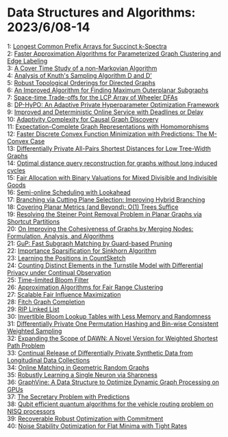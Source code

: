 # Data Structures and Algorithms: 2023/6/08-14  
1: [Longest Common Prefix Arrays for Succinct k-Spectra](https://doi.org/10.48550/arXiv.2306.04850)  
2: [Faster Approximation Algorithms for Parameterized Graph Clustering and  Edge Labeling](https://doi.org/10.48550/arXiv.2306.04884)  
3: [A Cover Time Study of a non-Markovian Algorithm](https://doi.org/10.48550/arXiv.2306.04902)  
4: [Analysis of Knuth's Sampling Algorithm D and D'](https://doi.org/10.48550/arXiv.2306.05243)  
5: [Robust Topological Orderings for Directed Graphs](https://doi.org/10.48550/arXiv.2306.05475)  
6: [An Improved Algorithm for Finding Maximum Outerplanar Subgraphs](https://doi.org/10.48550/arXiv.2306.05588)  
7: [Space-time Trade-offs for the LCP Array of Wheeler DFAs](https://doi.org/10.48550/arXiv.2306.05684)  
8: [DP-HyPO: An Adaptive Private Hyperparameter Optimization Framework](https://doi.org/10.48550/arXiv.2306.05734)  
9: [Improved and Deterministic Online Service with Deadlines or Delay](https://doi.org/10.48550/arXiv.2306.05744)  
10: [Adaptivity Complexity for Causal Graph Discovery](https://doi.org/10.48550/arXiv.2306.05781)  
11: [Expectation-Complete Graph Representations with Homomorphisms](https://doi.org/10.48550/arXiv.2306.05838)  
12: [Faster Discrete Convex Function Minimization with Predictions: The  M-Convex Case](https://doi.org/10.48550/arXiv.2306.05865)  
13: [Differentially Private All-Pairs Shortest Distances for Low Tree-Width  Graphs](https://doi.org/10.48550/arXiv.2306.05916)  
14: [Optimal distance query reconstruction for graphs without long induced  cycles](https://doi.org/10.48550/arXiv.2306.05979)  
15: [Fair Allocation with Binary Valuations for Mixed Divisible and  Indivisible Goods](https://doi.org/10.48550/arXiv.2306.05986)  
16: [Semi-online Scheduling with Lookahead](https://doi.org/10.48550/arXiv.2306.06003)  
17: [Branching via Cutting Plane Selection: Improving Hybrid Branching](https://doi.org/10.48550/arXiv.2306.06050)  
18: [Covering Planar Metrics (and Beyond): O(1) Trees Suffice](https://doi.org/10.48550/arXiv.2306.06215)  
19: [Resolving the Steiner Point Removal Problem in Planar Graphs via  Shortcut Partitions](https://doi.org/10.48550/arXiv.2306.06235)  
20: [On Improving the Cohesiveness of Graphs by Merging Nodes: Formulation,  Analysis, and Algorithms](https://doi.org/10.48550/arXiv.2306.06368)  
21: [GuP: Fast Subgraph Matching by Guard-based Pruning](https://doi.org/10.48550/arXiv.2306.06557)  
22: [Importance Sparsification for Sinkhorn Algorithm](https://doi.org/10.48550/arXiv.2306.06581)  
23: [Learning the Positions in CountSketch](https://doi.org/10.48550/arXiv.2306.06611)  
24: [Counting Distinct Elements in the Turnstile Model with Differential  Privacy under Continual Observation](https://doi.org/10.48550/arXiv.2306.06723)  
25: [Time-limited Bloom Filter](https://doi.org/10.48550/arXiv.2306.06742)  
26: [Approximation Algorithms for Fair Range Clustering](https://doi.org/10.48550/arXiv.2306.06778)  
27: [Scalable Fair Influence Maximization](https://doi.org/10.48550/arXiv.2306.06820)  
28: [Fitch Graph Completion](https://doi.org/10.48550/arXiv.2306.06878)  
29: [RIP Linked List](https://doi.org/10.48550/arXiv.2306.06942)  
30: [Invertible Bloom Lookup Tables with Less Memory and Randomness](https://doi.org/10.48550/arXiv.2306.07583)  
31: [Differentially Private One Permutation Hashing and Bin-wise Consistent  Weighted Sampling](https://doi.org/10.48550/arXiv.2306.07674)  
32: [Expanding the Scope of DAWN: A Novel Version for Weighted Shortest Path  Problem](https://doi.org/10.48550/arXiv.2306.07872)  
33: [Continual Release of Differentially Private Synthetic Data from  Longitudinal Data Collections](https://doi.org/10.48550/arXiv.2306.07884)  
34: [Online Matching in Geometric Random Graphs](https://doi.org/10.48550/arXiv.2306.07891)  
35: [Robustly Learning a Single Neuron via Sharpness](https://doi.org/10.48550/arXiv.2306.07892)  
36: [GraphVine: A Data Structure to Optimize Dynamic Graph Processing on GPUs](https://doi.org/10.48550/arXiv.2306.08252)  
37: [The Secretary Problem with Predictions](https://doi.org/10.48550/arXiv.2306.08340)  
38: [Qubit efficient quantum algorithms for the vehicle routing problem on  NISQ processors](https://doi.org/10.48550/arXiv.2306.08507)  
39: [Recoverable Robust Optimization with Commitment](https://doi.org/10.48550/arXiv.2306.08546)  
40: [Noise Stability Optimization for Flat Minima with Tight Rates](https://doi.org/10.48550/arXiv.2306.08553)  